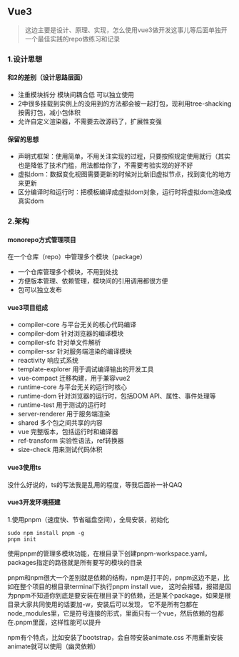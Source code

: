 ## Vue3

> 这边主要是设计、原理、实现，怎么使用vue3做开发这事儿等后面单独开一个最佳实践的repo做练习和记录

### 1.设计思想

#### 和2的差别（设计思路层面）

- 注重模块拆分 模块间耦合低 可以独立使用
- 2中很多挂载到实例上的没用到的方法都会被一起打包，现利用tree-shacking按需打包，减小包体积
- 允许自定义渲染器，不需要去改源码了，扩展性变强

#### 保留的思想

- 声明式框架：使用简单，不用关注实现的过程，只要按照规定使用就行（其实也是降低了技术门槛，用法都给你了，不需要考验实现的好不好
- 虚拟dom：数据变化视图需要更新的时候对比新旧虚拟节点，找到变化的地方来更新
- 区分编译时和运行时：把模板编译成虚拟dom对象，运行时将虚拟dom渲染成真实dom

### 2.架构

#### monorepo方式管理项目

在一个仓库（repo）中管理多个模块（package）

- 一个仓库管理多个模块，不用到处找
- 方便版本管理、依赖管理，模块间的引用调用都很方便
- 包可以独立发布

#### vue3项目组成

- compiler-core 与平台无关的核心代码编译
- compiler-dom 针对浏览器的编译模块
- compiler-sfc 针对单文件解析
- compiler-ssr 针对服务端渲染的编译模块
- reactivity 响应式系统
- template-explorer 用于调试编译输出的开发工具
- vue-compact 迁移构建，用于兼容vue2
- runtime-core 与平台无关的运行时核心
- runtime-dom 针对浏览器的运行时，包括DOM API、属性、事件处理等
- runtime-test 用于测试的运行时
- server-renderer 用于服务端渲染
- shared 多个包之间共享的内容
- vue 完整版本，包括运行时和编译器
- ref-transform 实验性语法，ref转换器
- size-check 用来测试代码体积

#### vue3使用ts

没什么好说的，ts的写法我是乱用的程度，等我后面补一补QAQ

#### vue3开发环境搭建

1.使用pnpm（速度快、节省磁盘空间），全局安装，初始化

```
sudo npm install pnpm -g 
pnpm init
```

使用pnpm的管理多模块功能，在根目录下创建pnpm-workspace.yaml，packages指定的路径就是所有要写的模块的目录

pnpm和npm很大一个差别就是依赖的结构，npm是打平的，pnpm这边不是，比如在整个项目的根目录terminal下执行pnpm install vue，
这时会报错，报错是因为pnpm不知道你到底是要安装在根目录下的依赖，还是某个package，如果是根目录大家共同使用的话要加-w，安装后可以发现，
它不是所有包都在node_modules里，它是符号连接的形式，里面只有一个vue，然后依赖的包都在.pnpm里面，这样性能可以提升

npm有个特点，比如安装了bootstrap，会自带安装animate.css 不用重新安装animate就可以使用（幽灵依赖）
